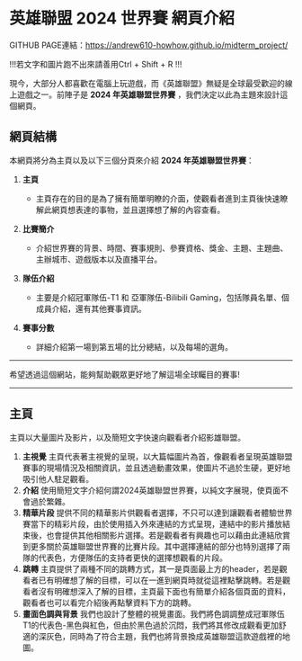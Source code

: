 # 英雄聯盟 2024 世界賽 網頁介紹

GITHUB PAGE連結：https://andrew610-howhow.github.io/midterm_project/

!!!若文字和圖片跑不出來請善用Ctrl + Shift + R !!!

現今，大部分人都喜歡在電腦上玩遊戲，而《英雄聯盟》無疑是全球最受歡迎的線上遊戲之一。前陣子是 **2024 年英雄聯盟世界賽** ，我們決定以此為主題來設計這個網頁。

## 網頁結構

本網頁將分為主頁以及以下三個分頁來介紹 **2024 年英雄聯盟世界賽**：

1. **主頁**
   - 主頁存在的目的是為了擁有簡單明瞭的介面，使觀看者進到主頁後快速瞭解此網頁想表達的事物，並且選擇想了解的內容查看。
   
2. **比賽簡介**
   - 介紹世界賽的背景、時間、賽事規則、參賽資格、獎金、主題、主題曲、主辦城市、遊戲版本以及直播平台。
   
3. **隊伍介紹**
   - 主要是介紹冠軍隊伍-T1 和 亞軍隊伍-Bilibili Gaming，包括隊員名單、個成員介紹，還有其他賽事資訊。

4. **賽事分數**
   - 詳細介紹第一場到第五場的比分總結，以及每場的選角。

---

希望透過這個網站，能夠幫助觀眾更好地了解這場全球矚目的賽事!

---

## 主頁
主頁以大量圖片及影片，以及簡短文字快速向觀看者介紹影雄聯盟。
1. **主視覺**
   主頁代表著主視覺的呈現，以大篇幅圖片為首，像觀看者呈現英雄聯盟賽事的現場情況及相關資訊，並且透過動畫效果，使圖片不過於生硬，更好地吸引他人駐足觀看。
2. **介紹**
   使用簡短文字介紹何謂2024英雄聯盟世界賽，以純文字展現，使頁面不會過於繁雜。
3. **精華片段**
   提供不同的精華影片供觀看者選擇，不只可以達到讓觀看者體驗世界賽當下的精彩片段，由於使用插入外來連結的方式呈現，連結中的影片播放結束後，也會提供其他相關影片選擇。若是觀看者有興趣也可以藉由此連結欣賞到更多關於英雄聯盟世界賽的比賽片段。其中選擇連結的部分也特別選擇了兩隊的代表色，方便隊伍的支持者更快的選擇想觀看的片段。
4. **跳轉**
   主頁提供了兩種不同的跳轉方式，其一是頁面最上方的header，若是觀看者已有明確想了解的目標，可以在一進到網頁時就從這裡點擊跳轉。若是觀看者沒有明確想深入了解的目標，主頁最下面也有簡單介紹各個頁面的資料，觀看者也可以看完介紹後再點擊資料下方的跳轉。
5. **畫面色調與背景**
   我們也設計了整體的視覺畫面。我們將色調調整成冠軍隊伍T1的代表色-黑色與紅色，但由於黑色過於沉悶，我們將其修改成觀看更加舒適的深灰色，同時為了符合主題，我們也將背景換成英雄聯盟這款遊戲裡的地圖。




